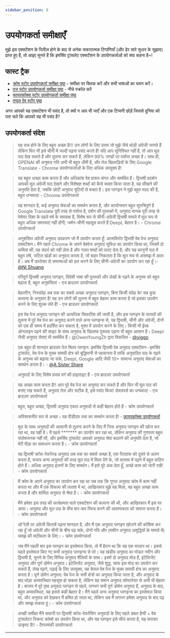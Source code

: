 ```yaml
---
sidebar_position: 8
---
```


# उपयोगकर्ता समीक्षाएँ

मुझे इस एक्सटेंशन के रिलीज़ होने के बाद से अनेक सकारात्मक टिप्पणियाँ (और ढेर सारे सुधार के सुझाव) प्राप्त हुए हैं, तो आइए सुनते हैं कि इमर्सिव ट्रांसलेट एक्सटेंशन के उपयोगकर्ताओं को क्या कहना है\~!

## फास्ट ट्रैक

- [क्रोम स्टोर उपयोगकर्ता समीक्षा पृष्ठ](https://chrome.google.com/webstore/detail/immersive-translate/bpoadfkcbjbfhfodiogcnhhhpibjhbnh) - समीक्षा पर क्लिक करें और सभी भाषाओं का चयन करें।
- [एज स्टोर उपयोगकर्ता समीक्षा पृष्ठ](https://microsoftedge.microsoft.com/addons/detail/amkbmndfnliijdhojkpoglbnaaahippg) - नीचे स्क्रॉल करें
- [फायरफॉक्स स्टोर उपयोगकर्ता समीक्षा पृष्ठ](https://addons.mozilla.org/en-US/firefox/addon/immersive-translate/reviews/)
- [एप्पल ऐप स्टोर पृष्ठ](https://apps.apple.com/app/id6447957425)

अगर आपको यह एक्सटेंशन भी पसंद है, तो क्यों न आप भी जाएँ और एक टिप्पणी छोड़ें जिससे दुनिया को पता चले कि आपको यह भी पसंद है?

## उपयोगकर्ता संदेश

> यह सच होने के लिए बहुत अच्छा है!!! उन लोगों के लिए उत्तम जो मुझे जैसे थोड़ी अंग्रेजी जानते हैं लेकिन फिर भी इसे चीनी में जल्दी पढ़ना पसंद करते हैं! यदि आप सुनिश्चित नहीं हैं, तो आप मूल पाठ देख सकते हैं और तुलना कर सकते हैं, लेकिन 99% जगहों पर पर्याप्त अच्छा है। साथ ही, OPENAI की अनुवाद गति अभी भी बहुत धीमी है, और तेज़ खिलाड़ियों के लिए Google Translate - Chrome उपयोगकर्ताओं के लिए अधिक उपयुक्त है!

> यह बहुत अच्छा काम करता है और अधिकांश वेब प्रारूप संगत और समर्थित हैं। द्विभाषी प्रदर्शन आपको मूल अंग्रेजी पाठ देखने और विशेषज्ञ शब्दों को कैसे व्यक्त किया जाता है, यह सीखने की अनुमति देता है, जबकि छोटी अनुवाद त्रुटियों से बचता है। इस प्लगइन ने मुझे बहुत मदद की है, बहुत धन्यवाद! - Chrome उपयोगकर्ता

> यह शानदार है, कई अनुवाद सेवाओं का समर्थन करता है, और कार्यान्वयन बहुत सुरुचिपूर्ण है Google Translate पूरी तरह से पर्याप्त है, दर्शन की पुस्तकों में, अनुवाद मानक पूरी तरह से पेशेवर दिशा के पहले वर्ष के समकक्ष है, विशेष रूप से चीनी-अंग्रेजी द्विभाषी मामले में मूल रूप से बहुत अधिक समस्याएं नहीं होंगी; जर्मन-चीनी महसूस करते हैं DeepL बेहतर है। - Chrome उपयोगकर्ता

> अनुशंसित अंग्रेजी अनुवाद उपकरण जो मैं उपयोग करता हूँ: आत्मविभोर द्विभाषी वेब पेज अनुवाद एक्सटेंशन। मैंने पहले Chrome के अपने वेबपेज अनुवाद सुविधा का उपयोग किया था, जिसमें दो कमियां थीं: यह संदर्भ को नहीं लेता है और गलत शब्दों को पलट देता है; और यह कानूनी पाठ में बहुत लंबे, जटिल खंडों का अनुवाद करता है, जो बाहर निकलता है कि मूल रूप से असमझ में आता है। अब मैं उपरोक्त दो समस्याओं को हल करने के लिए चीनी-अंग्रेजी का उपयोग कर रहा हूँ।-[@Ni Shuang](https://twitter.com/nishuang/status/1623576540389822465)

> परिपूर्ण द्विभाषी अनुवाद प्लगइन, विदेशी भाषा की पुस्तकों और लेखों के पढ़ने के अनुभव को बहुत बढ़ाता है, बहुत अनुशंसित! - एज ब्राउज़र उपयोगकर्ता

> बेहतरीन, निस्संदेह अब तक का सबसे अच्छा अनुवाद प्लगइन, बिना किसी संदेह के! सब कुछ कल्पना के अनुसार है! यह उन लोगों की तुलना में बहुत बेहतर काम करता है जो इसका उपयोग करने के लिए शुल्क लेते हैं! - एज ब्राउज़र उपयोगकर्ता

> इस वेब पेज अनुवाद प्लगइन की अत्यधिक सिफारिश की जाती है, और इस प्लगइन के फायदों की तुलना में पूरे वेब पेज का अनुवाद करने वाले अन्य प्लगइन्स से, यह द्विभाषी, चीनी और अंग्रेजी, दोनों को एक ही समय में प्रदर्शित कर सकता है, मुफ्त में उपयोग करने के लिए। किसी भी ईपब ऑनलाइन पढ़ने की साइट के साथ अनुवाद के खिलाफ पुस्तक पढ़ना भी बहुत आसान है। Deepl जैसी अनुवाद सेवाएं भी समर्थित हैं। @OwenYoungZh द्वारा विकसित - [@viggo](https://twitter.com/decohack/status/1622175776274792449)

> एक बहुत ही शानदार ब्राउज़र पेज फ्लिप प्लगइन: इमर्सिव द्विभाषी वेब अनुवाद एक्सटेंशन -इमर्सिव ट्रांसलेट, वेब पेज के मुख्य सामग्री क्षेत्र को बुद्धिमानी से पहचानता है ताकि अनुवादित पाठ के पढ़ने के अनुभव को बढ़ाया जा सके, Deepl, Google आदि जैसी 10+ सामान्य अनुवाद सेवाओं का समर्थन करता है। - [@A Sister Share](https://twitter.com/abskoop/status/1619619066511241216)

> अनुवादों के लिए विशेष प्रभाव वर्ग की हाइलाइट हैं - एज ब्राउज़र उपयोगकर्ता

> यह अच्छा काम करता है!! आप पूरे वेब पेज का अनुवाद कर सकते हैं और फिर भी मूल पाठ को बनाए रख सकते हैं, अनुवाद तेज़ और सटीक है, इसे पसंद किया! डेवलपर्स का धन्यवाद! - एज ब्राउज़र उपयोगकर्ता

> बहुत, बहुत अच्छा, द्विभाषी अनुवाद एकल अनुवादों से कहीं बेहतर होते हैं - क्रोम उपयोगकर्ता

> अविश्वसनीय रूप से अच्छा। यह पीडीएफ तक का समर्थन करता है! - [फ़ायरफ़ॉक्स उपयोगकर्ता](https://addons.mozilla.org/en-US/firefox/addon/immersive-translate/reviews/1923696/)

> मूल के साथ अनुवादों की आसानी से तुलना करने के लिए मैं जिस अनुवाद प्लगइन की खोज कर रहा था, वह यही है। मैं पहले \*\*\*\*\*\*\* का उपयोग कर रहा था, लेकिन अनुवाद की गुणवत्ता बहुत संतोषजनक नहीं थी, और इमर्सिव ट्रांसलेट आपको अनुवाद सेवा बदलने की अनुमति देता है, जो मेरी पीड़ा का समाधान करता है। - क्रोम उपयोगकर्ता

> यह द्विभाषी क्रॉस-रेफरेंस्ड अनुवाद अब तक का सबसे अच्छा है, एक पैराग्राफ को दूसरे से अलग करता है, बजाय अन्य अनुवादों की तरह मूल पाठ में मिला देने के, जो वास्तव में पढ़ने में बहुत कठिन होते हैं। अधिक अनुवाद इंजनों के लिए समर्थन। मैं इसे पूरे अंक देता हूँ, अच्छे काम को जारी रखें! - क्रोम उपयोगकर्ता

> मैं क्रोम के अपने अनुवाद का उपयोग कर रहा था जब तक कि गूगल अनुवाद क्रोम में काम नहीं करता था और मैं एक विकल्प की तलाश में था, आखिरकार मुझे यह मिला, यह बहुत अच्छा काम करता है और शामिल अनुवाद से श्रेष्ठ है। - क्रोम उपयोगकर्ता

> मैंने हमेशा इस तरह की कार्यक्षमता वाले एक्सटेंशन की कल्पना की थी, और आखिरकार मैं इस पर आया। अनुवाद और मूल पाठ के बीच बार-बार स्विच करने की आवश्यकता को समाप्त करता है। - क्रोम उपयोगकर्ता

> ओ'रेली पर अंग्रेजी किताबें पढ़ना शानदार है, और मैं एक अनुवाद प्लगइन खोजने की कोशिश कर रहा हूँ जो अंग्रेजी और चीनी के बीच पढ़ सके, दोनों गति और (मशीन अनुवाद अशुद्धियों के मामले में) समझ की सटीकता के लिए। - क्रोम उपयोगकर्ता

> जब मैंने पहली बार इस प्लगइन का इस्तेमाल किया, तो मैं हैरान था कि यह एक वरदान था। इससे पहले इस्तेमाल किए गए सभी अनुवाद प्लगइन्स से परे। यह खंडीय अनुवाद का मॉडल नवीन और द्विभाषी है, चुनने के लिए विभिन्न अनुवाद शैलियों के साथ। इसमें दो अनुवाद मोड हैं, इंटेलिजेंट अनुवाद और पूर्ण डोमेन अनुवाद। इंटेलिजेंट अनुवाद, जैसे शुद्ध, साफ इस मोड का उपयोग कर सकते हैं, लेख पढ़ने, पढ़ाई के लिए उपयुक्त, यह केवल वेब पेज के मुख्य सामग्री क्षेत्र का अनुवाद करता है। पूर्ण डोमेन अनुवाद: वेब पेज के सभी क्षेत्रों का अनुवाद किया जाता है, और अनुवाद के बाद थोड़ा अव्यवस्थित महसूस हो सकता है, लेकिन यह समान अनुवाद सॉफ्टवेयर से अभी भी बेहतर है। बाजार में पूरे पृष्ठ अनुवाद प्लगइन से पहले, लगभग सभी पूर्ण डोमेन अनुवाद हैं, अनुवाद के बाद, बहुत अव्यवस्थित, यह इससे कहीं बेहतर है। मैंने पहले अन्य अनुवाद प्लगइन्स का इस्तेमाल किया था, और अनुवाद को देखकर मैं भ्रमित हो जाता था, लेकिन अब मैं लगभग हमेशा अनुवाद के बाद पढ़ और समझ सकता हूं। - क्रोम उपयोगकर्ता

> अच्छी समीक्षा मैंने सफारी पर द्विभाषी क्रॉस-रेफरेंसिंग अनुवादों के लिए पहले डबल हैप्पी + वेब ट्रांसलेटर स्क्रिप्ट कॉम्बो का उपयोग किया था, और यह प्लगइन इसे सीधे करता है, यह सरासर उत्कृष्ट है!! - टैम्परमंकी उपयोगकर्ता

---

<!-- यदि आपके पास कुछ कहने के लिए है जिसे आप यहाँ रखना चाहते हैं, इस Github स्रोत फ़ाइल को [संपादित](https://github.com/immersive-translate/immersive-translate/edit/main/docs/review.md) करें \~ -->
